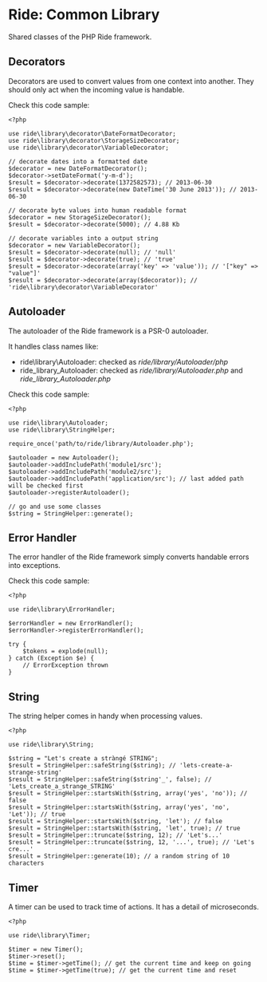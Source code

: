 # Ride: Common Library

Shared classes of the PHP Ride framework.

## Decorators

Decorators are used to convert values from one context into another.
They should only act when the incoming value is handable.

Check this code sample:

    <?php

    use ride\library\decorator\DateFormatDecorator;
    use ride\library\decorator\StorageSizeDecorator;
    use ride\library\decorator\VariableDecorator;

    // decorate dates into a formatted date
    $decorator = new DateFormatDecorator();
    $decorator->setDateFormat('y-m-d');
    $result = $decorator->decorate(1372582573); // 2013-06-30
    $result = $decorator->decorate(new DateTime('30 June 2013')); // 2013-06-30

    // decorate byte values into human readable format
    $decorator = new StorageSizeDecorator();
    $result = $decorator->decorate(5000); // 4.88 Kb

    // decorate variables into a output string
    $decorator = new VariableDecorator();
    $result = $decorator->decorate(null); // 'null'
    $result = $decorator->decorate(true); // 'true'
    $result = $decorator->decorate(array('key' => 'value')); // '["key" => "value"]'
    $result = $decorator->decorate(array($decorator)); // 'ride\library\decorator\VariableDecorator'

## Autoloader

The autoloader of the Ride framework is a PSR-0 autoloader.

It handles class names like:

* ride\library\Autoloader: checked as _ride/library/Autoloader/php_
* ride_library_Autoloader: checked as _ride/library/Autoloader.php_ and _ride_library_Autoloader.php_

Check this code sample:

    <?php

    use ride\library\Autoloader;
    use ride\library\StringHelper;

    require_once('path/to/ride/library/Autoloader.php');

    $autoloader = new Autoloader();
    $autoloader->addIncludePath('module1/src');
    $autoloader->addIncludePath('module2/src');
    $autoloader->addIncludePath('application/src'); // last added path will be checked first
    $autoloader->registerAutoloader();

    // go and use some classes
    $string = StringHelper::generate();

## Error Handler

The error handler of the Ride framework simply converts handable errors into exceptions.

Check this code sample:

    <?php

    use ride\library\ErrorHandler;

    $errorHandler = new ErrorHandler();
    $errorHandler->registerErrorHandler();

    try {
        $tokens = explode(null);
    } catch (Exception $e) {
        // ErrorException thrown
    }

## String

The string helper comes in handy when processing values.

    <?php

    use ride\library\String;

    $string = "Let's create a stràngé STRING";
    $result = StringHelper::safeString($string); // 'lets-create-a-strange-string'
    $result = StringHelper::safeString($string'_', false); // 'Lets_create_a_strange_STRING'
    $result = StringHelper::startsWith($string, array('yes', 'no')); // false
    $result = StringHelper::startsWith($string, array('yes', 'no', 'Let')); // true
    $result = StringHelper::startsWith($string, 'let'); // false
    $result = StringHelper::startsWith($string, 'let', true); // true
    $result = StringHelper::truncate($string, 12); // 'Let's...'
    $result = StringHelper::truncate($string, 12, '...', true); // 'Let's cre...'
    $result = StringHelper::generate(10); // a random string of 10 characters

## Timer

A timer can be used to track time of actions.
It has a detail of microseconds.

    <?php

    use ride\library\Timer;

    $timer = new Timer();
    $timer->reset();
    $time = $timer->getTime(); // get the current time and keep on going
    $time = $timer->getTime(true); // get the current time and reset
